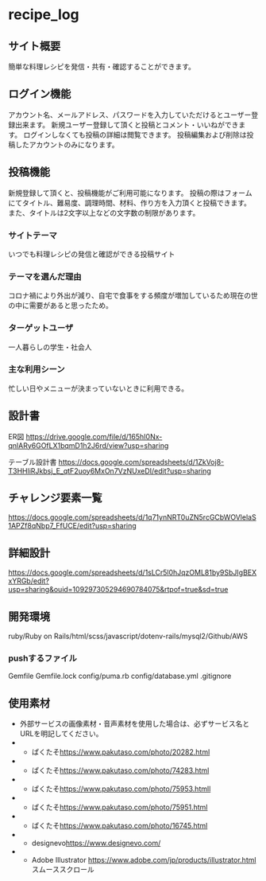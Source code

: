 # recipe_log

## サイト概要
簡単な料理レシピを発信・共有・確認することができます。
## ログイン機能
  アカウント名、メールアドレス、パスワードを入力していただけるとユーザー登録出来ます。
  新規ユーザー登録して頂くと投稿とコメント・いいねができます。
  ログインしなくても投稿の詳細は閲覧できます。
  投稿編集および削除は投稿したアカウントのみになります。

## 投稿機能
  新規登録して頂くと、投稿機能がご利用可能になります。
  投稿の際はフォームにてタイトル、難易度、調理時間、材料、作り方を入力頂くと投稿できます。
  また、タイトルは2文字以上などの文字数の制限があります。

### サイトテーマ
いつでも料理レシピの発信と確認ができる投稿サイト

### テーマを選んだ理由
コロナ禍により外出が減り、自宅で食事をする頻度が増加しているため現在の世の中に需要があると思ったため。

### ターゲットユーザ
一人暮らしの学生・社会人

### 主な利用シーン
忙しい日やメニューが決まっていないときに利用できる。

## 設計書
ER図 <https://drive.google.com/file/d/165hI0Nx-qnlARy6GOfLX1bqmD1h2J6rd/view?usp=sharing>

テーブル設計書 <https://docs.google.com/spreadsheets/d/1ZkVoj8-T3HHliRJkbsj_E_qtF2uoy6MxOn7VzNUxeDI/edit?usp=sharing>

## チャレンジ要素一覧
<https://docs.google.com/spreadsheets/d/1q71ynNRT0uZN5rcGCbWOVlelaS1APZf8qNbp7_FfUCE/edit?usp=sharing>

## 詳細設計
<https://docs.google.com/spreadsheets/d/1sLCr5l0hJqzOML81by9SbJIgBEXxYRGb/edit?usp=sharing&ouid=109297305294690784075&rtpof=true&sd=true>

## 開発環境
ruby/Ruby on Rails/html/scss/javascript/dotenv-rails/mysql2/Github/AWS

### pushするファイル
  Gemfile
  Gemfile.lock
  config/puma.rb
  config/database.yml
  .gitignore


## 使用素材
- 外部サービスの画像素材・音声素材を使用した場合は、必ずサービス名とURLを明記してください。
- - ぱくたそ<https://www.pakutaso.com/photo/20282.html>
- - ぱくたそ<https://www.pakutaso.com/photo/74283.html>
- -  ぱくたそ<https://www.pakutaso.com/photo/75953.htmll>
- -  ぱくたそ<https://www.pakutaso.com/photo/75951.html>
- -  ぱくたそ<https://www.pakutaso.com/photo/16745.html>
- - designevo<https://www.designevo.com/>
- - Adobe Illustrator <https://www.adobe.com/jp/products/illustrator.html> スムーススクロール